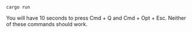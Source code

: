 `cargo run`

You will have 10 seconds to press Cmd + Q and Cmd + Opt + Esc. Neither of these commands should work.
